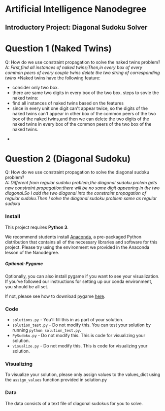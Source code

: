# Artificial Intelligence Nanodegree
## Introductory Project: Diagonal Sudoku Solver

# Question 1 (Naked Twins)
Q: How do we use constraint propagation to solve the naked twins problem?  
A: *First,find all instances of naked twins;Then,in every box of every common peers of every couple twins delete the two string of corresponding twins*
*Naked twins have the following feature:
- consider only two box.
- there are same two digits in every box of the two box.
steps to sovle the naked twins:
- find all instances of naked twins based on the features
- since in every unit one digit can't appear twice, so the digits of the naked twins can't appear in other box of the common peers of the two box of the naked twins,and then we can delete the two digits of the naked twins in every box of the common peers of the two box of the naked twins.
*

# Question 2 (Diagonal Sudoku)
Q: How do we use constraint propagation to solve the diagonal sudoku problem?  
A: *Different from regular sudoku problem,the diagonal sudoku prolem gets new constraint propagation:there will be no same digit appearing in the two diagonal.So I add the two diagonal into the constraint propagation of regular sudoku.Then I solve the diagonal sudoku problem same as regular sudoku*

### Install

This project requires **Python 3**.

We recommend students install [Anaconda](https://www.continuum.io/downloads), a pre-packaged Python distribution that contains all of the necessary libraries and software for this project.
Please try using the environment we provided in the Anaconda lesson of the Nanodegree.

##### Optional: Pygame

Optionally, you can also install pygame if you want to see your visualization. If you've followed our instructions for setting up our conda environment, you should be all set.

If not, please see how to download pygame [here](http://www.pygame.org/download.shtml).

### Code

* `solutions.py` - You'll fill this in as part of your solution.
* `solution_test.py` - Do not modify this. You can test your solution by running `python solution_test.py`.
* `PySudoku.py` - Do not modify this. This is code for visualizing your solution.
* `visualize.py` - Do not modify this. This is code for visualizing your solution.

### Visualizing

To visualize your solution, please only assign values to the values_dict using the ```assign_values``` function provided in solution.py

### Data

The data consists of a text file of diagonal sudokus for you to solve.
